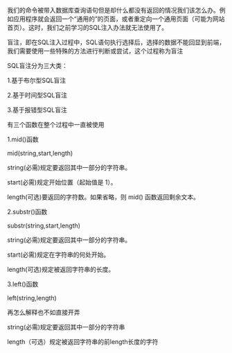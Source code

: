 我们的命令被带入数据库查询语句但是却什么都没有返回的情况我们该怎么办。例如应用程序就会返回一个“通用的”的页面，或者重定向一个通用页面（可能为网站首页）。这时，我们之前学习的SQL注入办法就无法使用了。

盲注，即在SQL注入过程中，SQL语句执行选择后，选择的数据不能回显到前端，我们需要使用一些特殊的方法进行判断或尝试，这个过程称为盲注

SQL盲注分为三大类：

1.基于布尔型SQL盲注

2.基于时间型SQL盲注

3.基于报错型SQL盲注



有三个函数在整个过程中一直被使用

1.mid\(\)函数

mid\(string,start,length\)

string\(必需\)规定要返回其中一部分的字符串。

start\(必需\)规定开始位置（起始值是 1）。

length\(可选\)要返回的字符数。如果省略，则 mid\(\) 函数返回剩余文本。



2.substr\(\)函数

substr\(string,start,length\)

string\(必需\)规定要返回其中一部分的字符串。

start\(必需\)规定在字符串的何处开始。

length\(可选\)规定被返回字符串的长度。  


3.left\(\)函数

left\(string,length\)

再怎么解释也不如直接开弄

string\(必需\)规定要返回其中一部分的字符串

length（可选）规定被返回字符串的前length长度的字符

